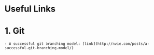 Useful Links
============
# 1. Git
```
- A successful git branching model: [link](http://nvie.com/posts/a-successful-git-branching-model/)
```
